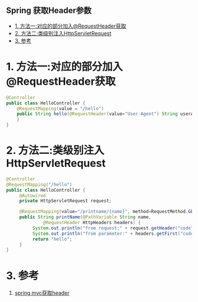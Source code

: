 Spring 获取Header参数
---

<!-- TOC -->

- [1. 方法一:对应的部分加入@RequestHeader获取](#1-方法一对应的部分加入requestheader获取)
- [2. 方法二:类级别注入HttpServletRequest](#2-方法二类级别注入httpservletrequest)
- [3. 参考](#3-参考)

<!-- /TOC -->

# 1. 方法一:对应的部分加入@RequestHeader获取
```java
@Controller
public class HelloController {
    @RequestMapping(value = "/hello")
    public String hello(@RequestHeader(value="User-Agent") String userAgent){
    }
}
```

# 2. 方法二:类级别注入HttpServletRequest
```java
@Controller
@RequestMapping("/hello")
public class HelloController {
     @Autowired
     private HttpServletRequest request;

     @RequestMapping(value="/printname/{name}", method=RequestMethod.GET)
     public String printName(@PathVariable String name,
              @RequestHeader HttpHeaders headers) {
          System.out.println("from request:" + request.getHeader("code"));
          System.out.println("from parameter:" + headers.getFirst("code"));
          return "hello";
     }
}
```

# 3. 参考
1. <a href = "https://www.cnblogs.com/yuwentims/articles/9721953.html">spring mvc获取header</a>